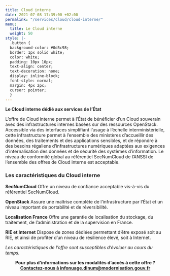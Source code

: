 ```yaml
---
title: Cloud interne
date: 2021-07-08 17:39:00 +02:00
permalink: "/services/cloud/cloud-interne/"
menu:
  title: Le Cloud interne
  weight: 50
style: |-
  .button {
  background-color: #0d5c98;
  border: 1px solid white;
  color: white;
  padding: 10px 10px;
  text-align: center;
  text-decoration: none;
  display: inline-block;
  font-style: normal;
  margin: 4px 2px;
  cursor: pointer;
  }
---
```


**Le Cloud interne dédié aux services de l’État**

L’offre de Cloud interne permet à l’État de bénéficier d’un Cloud souverain avec des infrastructures internes basées sur des ressources OpenStack.
Accessible via des interfaces simplifiant l’usage à l’échelle interministérielle, cette infrastructure permet à l’ensemble des ministères d’accueillir des données, des traitements et des applications sensibles, et de répondre à des besoins régaliens d’infrastructures numériques adaptées aux exigences d’internalisation des données et de sécurité des systèmes d’information.
Le niveau de conformité global au référentiel SecNumCloud de l’ANSSI de l’ensemble des offres de Cloud interne est acceptable.

### Les caractéristiques du Cloud interne

**SecNumCloud**
Offre un niveau de confiance acceptable vis-à-vis du référentiel SecNumCloud.

**OpenStack**
Assure une maîtrise complète de l’infrastructure par l’État et un niveau important de portabilité et de réversibilité.

**Localisation France**
Offre une garantie de localisation du stockage, du traitement, de l’administration et de la supervision en France.

**RIE et Internet**
Dispose de zones dédiées permettant d’être exposé soit au RIE, et ainsi de profiter d’un niveau de résilience élevé, soit à Internet.


*Les caractéristiques de l’offre sont susceptibles d’évoluer au cours du temps.*



<div align="center" style="margin-bottom: 40px"><b>Pour plus d’informations sur les modalités d’accès à cette offre ?</b><a href="mailto:infonuage.dinum@modernisation.gouv.fr" class="button" alt="Accéder l’offre de Cloud externe - lien externe"><b>Contactez-nous à infonuage.dinum@modernisation.gouv.fr</b></a></div>